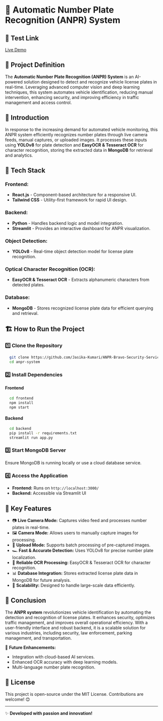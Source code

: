 # 🚗 Automatic Number Plate Recognition (ANPR) System

## 🔗 Test Link
[Live Demo](https://bravo-security.netlify.app/)

## 📌 Project Definition
The **Automatic Number Plate Recognition (ANPR) System** is an AI-powered solution designed to detect and recognize vehicle license plates in real-time. Leveraging advanced computer vision and deep learning techniques, this system automates vehicle identification, reducing manual intervention, enhancing security, and improving efficiency in traffic management and access control.

## 📝 Introduction
In response to the increasing demand for automated vehicle monitoring, this ANPR system efficiently recognizes number plates through live camera feeds, manual captures, or uploaded images. It processes these inputs using **YOLOv8** for plate detection and **EasyOCR & Tesseract OCR** for character recognition, storing the extracted data in **MongoDB** for retrieval and analytics.

## 🚀 Tech Stack
### Frontend:
- **React.js** - Component-based architecture for a responsive UI.
- **Tailwind CSS** - Utility-first framework for rapid UI design.

### Backend:
- **Python** - Handles backend logic and model integration.
- **Streamlit** - Provides an interactive dashboard for ANPR visualization.

### Object Detection:
- **YOLOv8** - Real-time object detection model for license plate recognition.

### Optical Character Recognition (OCR):
- **EasyOCR & Tesseract OCR** - Extracts alphanumeric characters from detected plates.

### Database:
- **MongoDB** - Stores recognized license plate data for efficient querying and retrieval.

## 🏗️ How to Run the Project
### 1️⃣ Clone the Repository
```bash
  git clone https://github.com/Jasika-Kumari/ANPR-Bravo-Security-Services-.git
  cd anpr-system
```

### 2️⃣ Install Dependencies
#### Frontend
```bash
  cd frontend
  npm install
  npm start
```
#### Backend
```bash
  cd backend
  pip install -r requirements.txt
  streamlit run app.py
```

### 3️⃣ Start MongoDB Server
Ensure MongoDB is running locally or use a cloud database service.

### 4️⃣ Access the Application
- **Frontend:** Runs on `http://localhost:3000/`
- **Backend:** Accessible via Streamlit UI

## 🎯 Key Features
- 📷 **Live Camera Mode:** Captures video feed and processes number plates in real-time.
- 🖼️ **Camera Mode:** Allows users to manually capture images for processing.
- 📁 **Upload Mode:** Supports batch processing of pre-captured images.
- 🏎 **Fast & Accurate Detection:** Uses YOLOv8 for precise number plate localization.
- 🔡 **Reliable OCR Processing:** EasyOCR & Tesseract OCR for character recognition.
- 📊 **Database Integration:** Stores extracted license plate data in MongoDB for future analysis.
- 📡 **Scalability:** Designed to handle large-scale data efficiently.

## 📌 Conclusion
The **ANPR system** revolutionizes vehicle identification by automating the detection and recognition of license plates. It enhances security, optimizes traffic management, and improves overall operational efficiency. With a user-friendly interface and robust backend, it is a scalable solution for various industries, including security, law enforcement, parking management, and transportation.

🚀 **Future Enhancements:**
- Integration with cloud-based AI services.
- Enhanced OCR accuracy with deep learning models.
- Multi-language number plate recognition.

## 📜 License
This project is open-source under the MIT License. Contributions are welcome! 😊

---
✨ **Developed with passion and innovation!**

